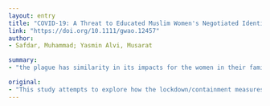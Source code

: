 ```yaml
---
layout: entry
title: "COVID-19: A Threat to Educated Muslim Women's Negotiated Identity in Pakistan"
link: "https://doi.org/10.1111/gwao.12457"
author:
- Safdar, Muhammad; Yasmin Alvi, Musarat

summary:
- "the plague has similarity in its impacts for the women in their familial lives. This is due to the general religio-culturally defined patriarchal social behavior of the place (Pakistan) toward women and lack of action on the part of the state for implementing its laws of women's empowerment. Study attempts to explore how the lockdown/containment measures taken by the government during the times of COVID-19 have threatened educated Muslim women negotiated identity."

original:
- "This study attempts to explore how the lockdown/containment measures taken by the government during the times of COVID-19 have threatened educated Muslim women's negotiated identity regarding wifehood and motherhood in urban Pakistan and how they struggle to reposition to reconstruct it. Through semi-structured interviews, making an in-depth comparative study of differently situated three cases (Muslim women), this study argues that the abnormal situation ensued from the pandemic has reinforced vulnerability of the women's nascent negotiated identity by landing them in a space where they are supposed by the normative structures to step back to carrying out their traditional responsibilities as ?good' wife and mother in the times of the crisis. It has found that the plague has similarity in its impacts for the women in their familial lives, despite their being variously situated and resistive, due to the general religio-culturally defined patriarchal social behavior of the place (Pakistan) toward women and lack of action on the part of the state for implementing its laws of women's empowerment."
---
```


